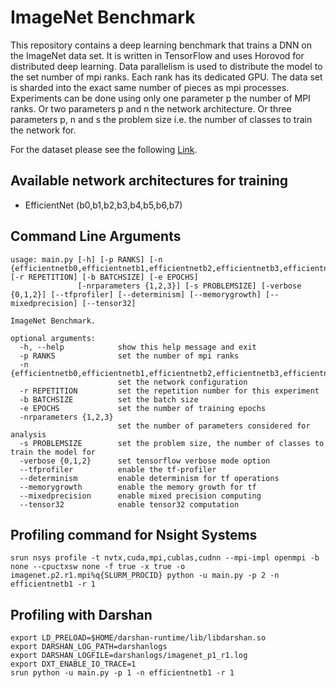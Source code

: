 # ImageNet Benchmark

This repository contains a deep learning benchmark that trains a DNN on the ImageNet data set.
It is written in TensorFlow and uses Horovod for distributed deep learning.
Data parallelism is used to distribute the model to the set number of mpi ranks.
Each rank has its dedicated GPU.
The data set is sharded into the exact same number of pieces as mpi processes.
Experiments can be done using only one parameter p the number of MPI ranks. Or two parameters
p and n the network architecture. Or three parameters p, n and s the problem size i.e.
the number of classes to train the network for.

For the dataset please see the following [Link](https://www.image-net.org/download.php).

## Available network architectures for training

* EfficientNet (b0,b1,b2,b3,b4,b5,b6,b7)

## Command Line Arguments

```
usage: main.py [-h] [-p RANKS] [-n {efficientnetb0,efficientnetb1,efficientnetb2,efficientnetb3,efficientnetb4,efficientnetb5,efficientnetb6,efficientnetb7}] [-r REPETITION] [-b BATCHSIZE] [-e EPOCHS]
               [-nrparameters {1,2,3}] [-s PROBLEMSIZE] [-verbose {0,1,2}] [--tfprofiler] [--determinism] [--memorygrowth] [--mixedprecision] [--tensor32]

ImageNet Benchmark.

optional arguments:
  -h, --help            show this help message and exit
  -p RANKS              set the number of mpi ranks
  -n {efficientnetb0,efficientnetb1,efficientnetb2,efficientnetb3,efficientnetb4,efficientnetb5,efficientnetb6,efficientnetb7}
                        set the network configuration
  -r REPETITION         set the repetition number for this experiment
  -b BATCHSIZE          set the batch size
  -e EPOCHS             set the number of training epochs
  -nrparameters {1,2,3}
                        set the number of parameters considered for analysis
  -s PROBLEMSIZE        set the problem size, the number of classes to train the model for
  -verbose {0,1,2}      set tensorflow verbose mode option
  --tfprofiler          enable the tf-profiler
  --determinism         enable determinism for tf operations
  --memorygrowth        enable the memory growth for tf
  --mixedprecision      enable mixed precision computing
  --tensor32            enable tensor32 computation
```

## Profiling command for Nsight Systems

```
srun nsys profile -t nvtx,cuda,mpi,cublas,cudnn --mpi-impl openmpi -b none --cpuctxsw none -f true -x true -o imagenet.p2.r1.mpi%q{SLURM_PROCID} python -u main.py -p 2 -n efficientnetb1 -r 1
```

## Profiling with Darshan

```
export LD_PRELOAD=$HOME/darshan-runtime/lib/libdarshan.so
export DARSHAN_LOG_PATH=darshanlogs
export DARSHAN_LOGFILE=darshanlogs/imagenet_p1_r1.log
export DXT_ENABLE_IO_TRACE=1
srun python -u main.py -p 1 -n efficientnetb1 -r 1
```
